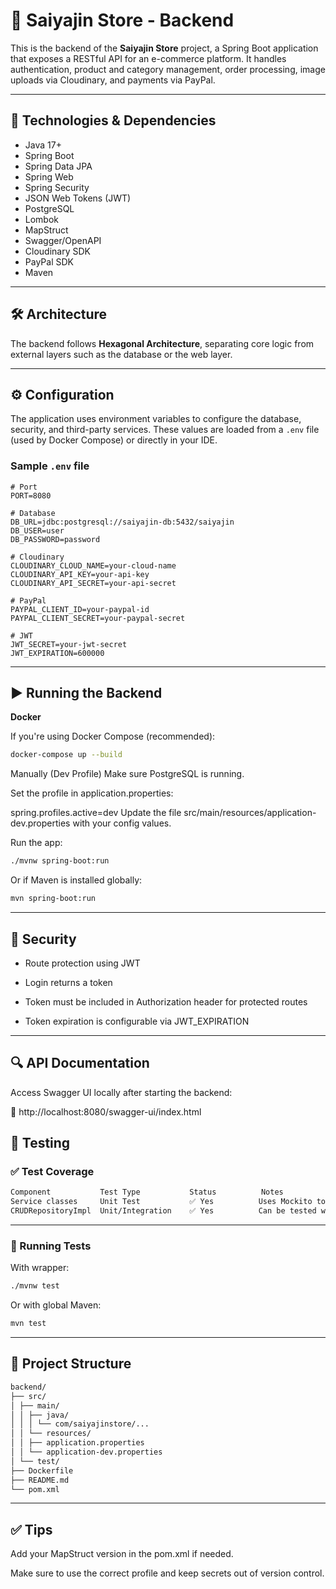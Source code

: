 # 🔧 Saiyajin Store - Backend

This is the backend of the **Saiyajin Store** project, a Spring Boot application that exposes a RESTful API for an e-commerce platform. It handles authentication, product and category management, order processing, image uploads via Cloudinary, and payments via PayPal.

---

## 🧰 Technologies & Dependencies

- Java 17+
- Spring Boot
- Spring Data JPA
- Spring Web
- Spring Security
- JSON Web Tokens (JWT)
- PostgreSQL
- Lombok
- MapStruct
- Swagger/OpenAPI
- Cloudinary SDK
- PayPal SDK
- Maven

---

## 🛠️ Architecture

The backend follows **Hexagonal Architecture**, separating core logic from external layers such as the database or the web layer.

---

## ⚙️ Configuration

The application uses environment variables to configure the database, security, and third-party services. These values are loaded from a `.env` file (used by Docker Compose) or directly in your IDE.

### Sample `.env` file

```env
# Port
PORT=8080

# Database
DB_URL=jdbc:postgresql://saiyajin-db:5432/saiyajin
DB_USER=user
DB_PASSWORD=password

# Cloudinary
CLOUDINARY_CLOUD_NAME=your-cloud-name
CLOUDINARY_API_KEY=your-api-key
CLOUDINARY_API_SECRET=your-api-secret

# PayPal
PAYPAL_CLIENT_ID=your-paypal-id
PAYPAL_CLIENT_SECRET=your-paypal-secret

# JWT
JWT_SECRET=your-jwt-secret
JWT_EXPIRATION=600000
```

---

## ▶️ Running the Backend

**Docker**

If you're using Docker Compose (recommended):

```bash
docker-compose up --build
```

Manually (Dev Profile)
Make sure PostgreSQL is running.

Set the profile in application.properties:

spring.profiles.active=dev
Update the file src/main/resources/application-dev.properties with your config values.

Run the app:

```bash
./mvnw spring-boot:run
```

Or if Maven is installed globally:

```bash
mvn spring-boot:run
```

---

## 🔐 Security

- Route protection using JWT

- Login returns a token

- Token must be included in Authorization header for protected routes

- Token expiration is configurable via JWT_EXPIRATION

---

## 🔍 API Documentation

Access Swagger UI locally after starting the backend:

📄 http://localhost:8080/swagger-ui/index.html

## 🧪 Testing

### ✅ Test Coverage

```bash
Component           Test Type           Status          Notes
Service classes     Unit Test           ✅ Yes          Uses Mockito to mock repository
CRUDRepositoryImpl  Unit/Integration    ✅ Yes          Can be tested with mocks or H2 DB
```

---

### 🧪 Running Tests

With wrapper:

```bash
./mvnw test
```

Or with global Maven:

```bash
mvn test
```

---

## 📂 Project Structure

```bash
backend/
├── src/
│ ├── main/
│ │ ├── java/
│ │ │ └── com/saiyajinstore/...
│ │ └── resources/
│ │ ├── application.properties
│ │ └── application-dev.properties
│ └── test/
├── Dockerfile
├── README.md
└── pom.xml
```

---

## ✅ Tips

Add your MapStruct version in the pom.xml if needed.

Make sure to use the correct profile and keep secrets out of version control.
